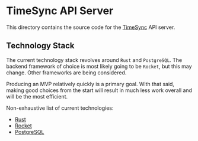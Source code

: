 # TimeSync API Server
This directory contains the source code for the [TimeSync](https://github.com/peter-donovan/timesync) API server.

## Technology Stack
The current technology stack revolves around `Rust` and `PostgreSQL`. The backend framework of choice is most likely going to be `Rocket`, but this may change. Other frameworks are being considered.

Producing an MVP relatively quickly is a primary goal. With that said, making good choices from the start will result in much less work overall and will be the most efficient.

Non-exhaustive list of current technologies:
- [Rust](https://www.rust-lang.org/)
- [Rocket](https://rocket.rs/)
- [PostgreSQL](https://postgresql.org/)

